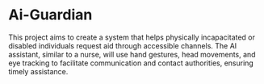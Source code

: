 # Ai-Guardian
This project aims to create a system that helps physically incapacitated or disabled individuals request aid through accessible channels. The AI assistant, similar to a nurse, will use hand gestures, head movements, and eye tracking to facilitate communication and contact authorities, ensuring timely assistance.
